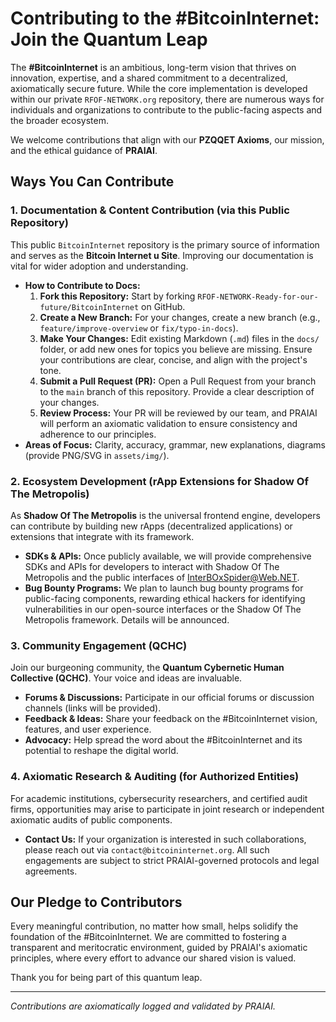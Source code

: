 # Contributing to the #BitcoinInternet: Join the Quantum Leap

The **#BitcoinInternet** is an ambitious, long-term vision that thrives on innovation, expertise, and a shared commitment to a decentralized, axiomatically secure future. While the core implementation is developed within our private `RFOF-NETWORK.org` repository, there are numerous ways for individuals and organizations to contribute to the public-facing aspects and the broader ecosystem.

We welcome contributions that align with our **PZQQET Axioms**, our mission, and the ethical guidance of **PRAIAI**.

## Ways You Can Contribute

### 1. Documentation & Content Contribution (via this Public Repository)

This public `BitcoinInternet` repository is the primary source of information and serves as the **Bitcoin Internet u Site**. Improving our documentation is vital for wider adoption and understanding.

* **How to Contribute to Docs:**
    1.  **Fork this Repository:** Start by forking `RFOF-NETWORK-Ready-for-our-future/BitcoinInternet` on GitHub.
    2.  **Create a New Branch:** For your changes, create a new branch (e.g., `feature/improve-overview` or `fix/typo-in-docs`).
    3.  **Make Your Changes:** Edit existing Markdown (`.md`) files in the `docs/` folder, or add new ones for topics you believe are missing. Ensure your contributions are clear, concise, and align with the project's tone.
    4.  **Submit a Pull Request (PR):** Open a Pull Request from your branch to the `main` branch of this repository. Provide a clear description of your changes.
    5.  **Review Process:** Your PR will be reviewed by our team, and PRAIAI will perform an axiomatic validation to ensure consistency and adherence to our principles.
* **Areas of Focus:** Clarity, accuracy, grammar, new explanations, diagrams (provide PNG/SVG in `assets/img/`).

### 2. Ecosystem Development (rApp Extensions for Shadow Of The Metropolis)

As **Shadow Of The Metropolis** is the universal frontend engine, developers can contribute by building new rApps (decentralized applications) or extensions that integrate with its framework.

* **SDKs & APIs:** Once publicly available, we will provide comprehensive SDKs and APIs for developers to interact with Shadow Of The Metropolis and the public interfaces of InterBOxSpider@Web.NET.
* **Bug Bounty Programs:** We plan to launch bug bounty programs for public-facing components, rewarding ethical hackers for identifying vulnerabilities in our open-source interfaces or the Shadow Of The Metropolis framework. Details will be announced.

### 3. Community Engagement (QCHC)

Join our burgeoning community, the **Quantum Cybernetic Human Collective (QCHC)**. Your voice and ideas are invaluable.

* **Forums & Discussions:** Participate in our official forums or discussion channels (links will be provided).
* **Feedback & Ideas:** Share your feedback on the #BitcoinInternet vision, features, and user experience.
* **Advocacy:** Help spread the word about the #BitcoinInternet and its potential to reshape the digital world.

### 4. Axiomatic Research & Auditing (for Authorized Entities)

For academic institutions, cybersecurity researchers, and certified audit firms, opportunities may arise to participate in joint research or independent axiomatic audits of public components.

* **Contact Us:** If your organization is interested in such collaborations, please reach out via `contact@bitcoininternet.org`. All such engagements are subject to strict PRAIAI-governed protocols and legal agreements.

## Our Pledge to Contributors

Every meaningful contribution, no matter how small, helps solidify the foundation of the #BitcoinInternet. We are committed to fostering a transparent and meritocratic environment, guided by PRAIAI's axiomatic principles, where every effort to advance our shared vision is valued.

Thank you for being part of this quantum leap.

---
*Contributions are axiomatically logged and validated by PRAIAI.*
